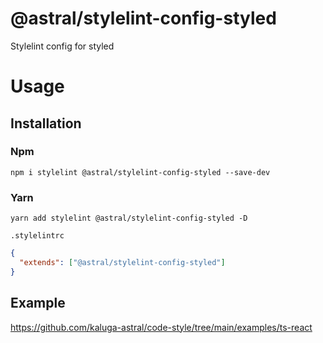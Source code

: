 # @astral/stylelint-config-styled

Stylelint config for styled


# Usage

## Installation

### Npm
```shell
npm i stylelint @astral/stylelint-config-styled --save-dev 
```

### Yarn
```shell
yarn add stylelint @astral/stylelint-config-styled -D
```

```.stylelintrc```
```json
{
  "extends": ["@astral/stylelint-config-styled"]
}
```

## Example
https://github.com/kaluga-astral/code-style/tree/main/examples/ts-react
